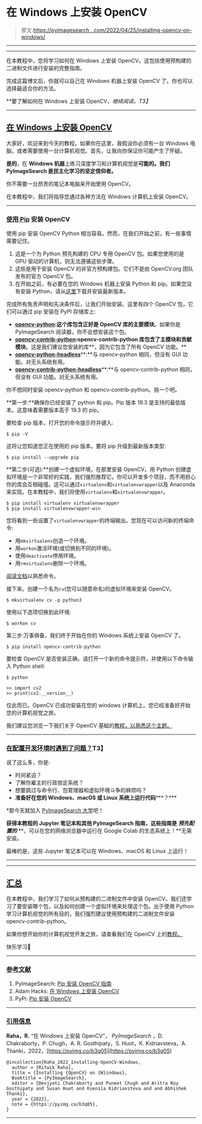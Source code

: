 # 在 Windows 上安装 OpenCV

> 原文:[https://pyimagesearch . com/2022/04/25/installing-opencv-on-windows/](https://pyimagesearch.com/2022/04/25/installing-opencv-on-windows/)

* * *

* * *

在本教程中，您将学习如何在 Windows 上安装 OpenCV。这包括使用预构建的二进制文件进行安装的完整指南。

完成这篇博文后，你就可以自己在 Windows 机器上安装 OpenCV 了。你也可以选择最适合你的方法。

**要了解如何在 Windows 上安装 OpenCV，*继续阅读。*T3】**

* * *

## **[在 Windows 上安装 OpenCV](#TOC)**

大家好，欢迎来到今天的教程。如果你在这里，我假设你必须有一台 Windows 电脑，或者需要使用一台计算机视觉。首先，让我向你保证你可能产生了怀疑。

**是的**，在 **Windows 机器**上练习深度学习和计算机视觉是**可能的。我们 PyImageSearch 是民主化学习的坚定信仰者。**

你不需要一台昂贵的笔记本电脑来开始使用 OpenCV。

在本教程中，我们将指导您通过各种方法在 Windows 计算机上安装 OpenCV。

* * *

### **[使用 Pip](#TOC) 安装 OpenCV**

使用 pip 安装 OpenCV Python 相当容易。然而，在我们开始之前，有一些事情需要记住。

1.  这是一个为 Python 预先构建的 CPU 专用 OpenCV 包。如果您使用的是 GPU 驱动的计算机，则无法遵循这些步骤。
2.  这些是用于安装 OpenCV 的非官方预构建包。它们不是由 OpenCV.org 团队发布的官方 OpenCV 包。
3.  在开始之前，有必要在您的 Windows 机器上安装 Python 和 pip。如果您没有安装 Python，请从[这里](https://www.python.org/downloads/)下载并安装最新版本。

完成所有免责声明和先决条件后，让我们开始安装。这里有四个 OpenCV 包，它们可以通过 pip 安装在 PyPI 存储库上:

*   [**opencv-python**](https://pypi.org/project/opencv-python/)**:**这个库包含**正好是 OpenCV 库的主要模块**。如果你是 PyImageSearch 阅读器，你不会想安装这个包。
*   [**opencv-contrib-python**](https://pypi.org/project/opencv-contrib-python/)**:**opencv-contrib-python 库包含了**主模块和贡献模块**。这是我们建议您安装的库**，因为它包含了所有 OpenCV 功能。**
*   [**opencv-python-headless**](https://pypi.org/project/opencv-python-headless/)**:**与 opencv-python 相同，但没有 GUI 功能。对无头系统有用。
*   [**opencv-contrib-python-headless**](https://pypi.org/project/opencv-contrib-python-headless/)**:**与 opencv-contrib-python 相同，但没有 GUI 功能。对无头系统有用。

你不想同时安装 opencv-python 和 opencv-contrib-python。挑一个吧。

**第一步:**确保你已经安装了 python 和 pip。Pip 版本 19.3 是支持的最低版本。这意味着需要版本高于 19.3 的 pip。

要检查 pip 版本，打开您的命令提示符并键入:

```
$ pip -V
```

这将让您知道您正在使用的 pip 版本。要将 pip 升级到最新版本类型:

```
$ pip install --upgrade pip
```

**第二步(可选):**创建一个虚拟环境，在那里安装 OpenCV。用 Python 创建虚拟环境是一个非常好的实践，我们强烈推荐它。你可以开发多个项目，而不用担心你的库会互相碰撞。这可以通过`virtualenv`和`virtualenvwrapper`以及 Anaconda 来实现。在本教程中，我们将使用`virtualenv`和`virtualenvwrapper`。

```
$ pip install virtualenv virtualenvwrapper
$ pip install virtualenvwrapper-win
```

您将看到一些设置了`virtualenvwrapper`的终端输出。您现在可以访问新的终端命令:

*   用`mkvirtualenv`创造一个环境。
*   用`workon`激活环境(或切换到不同的环境)。
*   使用`deactivate`停用环境。
*   用`rmvirtualenv`删除一个环境。

[阅读文档](https://virtualenvwrapper.readthedocs.io/en/latest/)以熟悉命令。

接下来，创建一个名为`cv`(您可以随意命名)的虚拟环境来安装 OpenCV。

```
$ mkvirtualenv cv -p python3
```

使用以下选项切换到此环境:

```
$ workon cv
```

第三步:万事俱备，我们终于开始在你的 Windows 系统上安装 OpenCV 了。

```
$ pip install opencv-contrib-python
```

要检查 OpenCV 是否安装正确，请打开一个新的命令提示符，并使用以下命令输入 Python shell:

```
$ python 

>> import cv2
>> print(cv2.__version__)
```

仅此而已。OpenCV 已成功安装在您的 windows 计算机上。您已经准备好开始您的计算机视觉之旅。

我们建议您浏览一下我们关于 OpenCV 基础的[教程，以熟悉这个主题。](https://pyimagesearch.com/category/opencv/)

* * *

### **[在配置开发环境时遇到了问题？](#TOC)T3】**

说了这么多，你是:

*   时间紧迫？
*   了解你雇主的行政锁定系统？
*   想要跳过与命令行、包管理器和虚拟环境斗争的麻烦吗？
*   **准备好在您的 Windows、macOS 或 Linux 系统上运行代码*****？***

 *那今天就加入 [PyImageSearch 大学](https://pyimagesearch.com/pyimagesearch-university/)吧！

**获得本教程的 Jupyter 笔记本和其他 PyImageSearch 指南，这些指南是** ***预先配置的*** **，可以在您的网络浏览器中运行在 Google Colab 的生态系统上！**无需安装。

最棒的是，这些 Jupyter 笔记本可以在 Windows、macOS 和 Linux 上运行！

* * *

* * *

## **[汇总](#TOC)**

在本教程中，我们学习了如何从预构建的二进制文件中安装 OpenCV。我们还学习了要安装哪个包，以及如何创建一个虚拟环境来处理这个包。出于使用 Python 学习计算机视觉的所有目的，我们强烈建议使用预构建的二进制文件安装 opencv-contrib-python。

如果你想开始你的计算机视觉开发之旅，请查看我们在 OpenCV 上的[教程。](https://pyimagesearch.com/category/opencv/)

快乐学习🙂

* * *

### **[参考文献](#TOC)**

1.  PyImageSearch: [Pip 安装 OpenCV 指南](https://pyimagesearch.com/2018/09/19/pip-install-opencv/)
2.  Adam Hacks: [在 Windows 上安装 OpenCV](https://www.youtube.com/watch?v=x5EWlNQ6z5w)
3.  PyPi: [Pip 安装 OpenCV](https://pypi.org/project/opencv-python/)

* * *

### **[引用信息](#TOC)**

**Raha，R.** “在 Windows 上安装 OpenCV”， *PyImageSearch* ，D. Chakraborty，P. Chugh，A. R. Gosthipaty，S. Huot，K. Kidriavsteva，A. Thanki，2022，[https://pyimg.co/b3q05](https://pyimg.co/b3q05)

```
@incollection{Raha_2022_Installing-OpenCV-Windows,
  author = {Ritwik Raha},
  title = {Installing {OpenCV} on {W}indows},
  Booktitle = {PyImageSearch},
  editor = {Devjyoti Chakraborty and Puneet Chugh and Aritra Roy Gosthipaty and Susan Huot and Kseniia Kidriavsteva and and Abhishek Thanki},
  year = {2022},
  note = {https://pyimg.co/b3q05},
}
```

* * **
